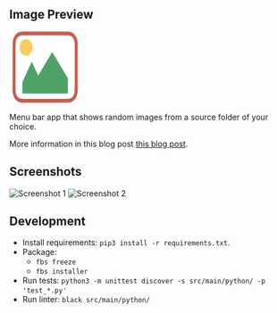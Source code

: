 ## Image Preview

<img src="screenshots/app.png" width="auto" height="128px" />

Menu bar app that shows random images from a source folder of your choice.

More information in this blog post [this blog post](http://mhasbini.com/blog/introducing-image-preview-app.html).

## Screenshots

![Screenshot 1](screenshots/1.png)
![Screenshot 2](screenshots/2.png)

## Development

- Install requirements: `pip3 install -r requirements.txt`.
- Package:
  - `fbs freeze`
  - `fbs installer`
- Run tests: `python3 -m unittest discover -s src/main/python/ -p 'test_*.py'`
- Run linter: `black src/main/python/`